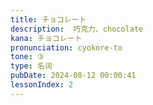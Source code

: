 ```yaml
---
title: チョコレート
description:  巧克力、chocolate
kana: チョコレート
pronunciation: cyokore-to
tone: ③
type: 名词
pubDate: 2024-08-12 00:00:41
lessonIndex: 2
---
```

